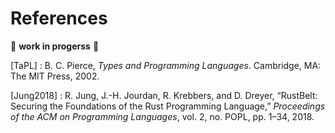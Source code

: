# References

:construction: **work in progerss** :construction:

[TaPL]
:   B. C. Pierce, *Types and Programming Languages*. Cambridge, MA: The MIT
    Press, 2002.

[Jung2018]
:   R. Jung, J.-H. Jourdan, R. Krebbers, and D. Dreyer, “RustBelt: Securing the
    Foundations of the Rust Programming Language,” *Proceedings of the ACM on
    Programming Languages*, vol. 2, no. POPL, pp. 1–34, 2018.
